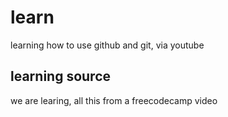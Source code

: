# learn
learning how to use github and git, via youtube

## learning source

we are learing, all this from a freecodecamp video
